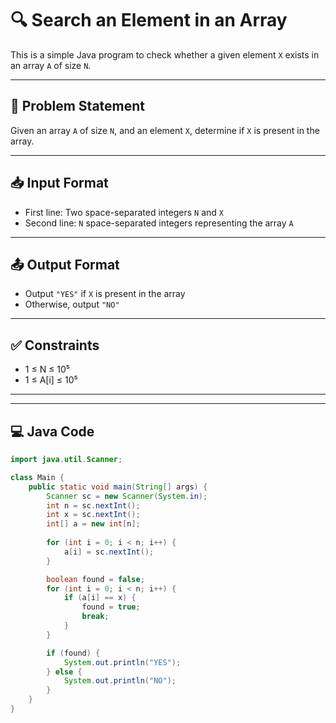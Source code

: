 # 🔍 Search an Element in an Array

This is a simple Java program to check whether a given element `X` exists in an array `A` of size `N`.

---

## 🧠 Problem Statement

Given an array `A` of size `N`, and an element `X`, determine if `X` is present in the array.

---

## 📥 Input Format

- First line: Two space-separated integers `N` and `X`
- Second line: `N` space-separated integers representing the array `A`

---

## 📤 Output Format

- Output `"YES"` if `X` is present in the array
- Otherwise, output `"NO"`

---

## ✅ Constraints

- 1 ≤ N ≤ 10⁵  
- 1 ≤ A[i] ≤ 10⁵

---

---

## 💻 Java Code

```java
import java.util.Scanner;

class Main {
    public static void main(String[] args) {
        Scanner sc = new Scanner(System.in);
        int n = sc.nextInt();
        int x = sc.nextInt();
        int[] a = new int[n];
        
        for (int i = 0; i < n; i++) {
            a[i] = sc.nextInt();
        }

        boolean found = false;
        for (int i = 0; i < n; i++) {
            if (a[i] == x) {
                found = true;
                break;
            }
        }

        if (found) {
            System.out.println("YES");
        } else {
            System.out.println("NO");
        }
    }
}
